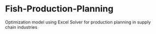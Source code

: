 # Fish-Production-Planning
Optimization model using Excel Solver for production planning in supply chain industries
